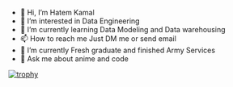 - 👋 Hi, I’m Hatem Kamal
- 👀 I’m interested in Data Engineering
- 🌱 I’m currently learning Data Modeling and Data warehousing
- 📫 How to reach me Just DM me or send email
- 🔭 I’m currently Fresh graduate and finished Army Services
- 💬 Ask me about anime and code

[![trophy](https://github-profile-trophy.vercel.app/?username=HMMK99)](https://github.com/ryo-ma/github-profile-trophy)


<!---
HMMK99/HMMK99 is a ✨ special ✨ repository because its `README.md` (this file) appears on your GitHub profile.
You can click the Preview link to take a look at your changes.
--->

